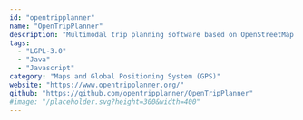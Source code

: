 ```yaml
---
id: "opentripplanner"
name: "OpenTripPlanner"
description: "Multimodal trip planning software based on OpenStreetMap data and consuming published GTFS-formatted data to suggest routes using local public transit systems."
tags:
  - "LGPL-3.0"
  - "Java"
  - "Javascript"
category: "Maps and Global Positioning System (GPS)"
website: "https://www.opentripplanner.org/"
github: "https://github.com/opentripplanner/OpenTripPlanner"
#image: "/placeholder.svg?height=300&width=400"
---
```


